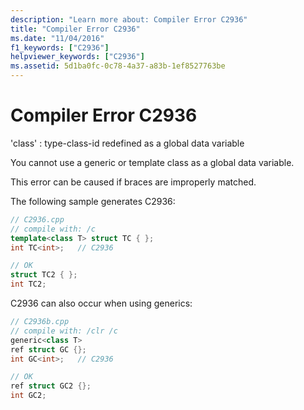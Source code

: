 ```yaml
---
description: "Learn more about: Compiler Error C2936"
title: "Compiler Error C2936"
ms.date: "11/04/2016"
f1_keywords: ["C2936"]
helpviewer_keywords: ["C2936"]
ms.assetid: 5d1ba0fc-0c78-4a37-a83b-1ef8527763be
---
```

# Compiler Error C2936

'class' : type-class-id redefined as a global data variable

You cannot use a generic or template class as a global data variable.

This error can be caused if braces are improperly matched.

The following sample generates C2936:

```cpp
// C2936.cpp
// compile with: /c
template<class T> struct TC { };
int TC<int>;   // C2936

// OK
struct TC2 { };
int TC2;
```

C2936 can also occur when using generics:

```cpp
// C2936b.cpp
// compile with: /clr /c
generic<class T>
ref struct GC {};
int GC<int>;   // C2936

// OK
ref struct GC2 {};
int GC2;
```
